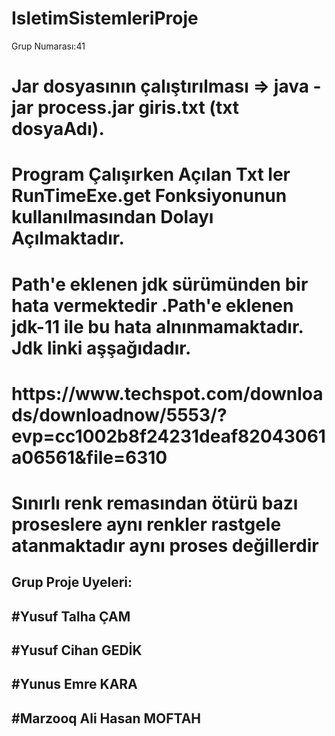 # IsletimSistemleriProje

Grup Numarası:41</br>

<h1>Jar dosyasının çalıştırılması => java -jar process.jar giris.txt  (txt dosyaAdı).</br></h1>
<h1>Program Çalışırken Açılan Txt ler RunTimeExe.get Fonksiyonunun kullanılmasından Dolayı Açılmaktadır.</br></h1>
<h1>Path'e eklenen jdk sürümünden bir hata vermektedir .Path'e eklenen jdk-11 ile bu hata alnınmamaktadır. Jdk linki aşşağıdadır.</br></h1>
<h1>https://www.techspot.com/downloads/downloadnow/5553/?evp=cc1002b8f24231deaf82043061a06561&file=6310 </h1>
<h1>Sınırlı renk remasından ötürü bazı proseslere aynı renkler rastgele atanmaktadır aynı proses değillerdir  </h1>
<h2>Grup Proje Uyeleri:</br></h2>
<h2>  #Yusuf Talha ÇAM</br></h2>
<h2>  #Yusuf Cihan GEDİK</br></h2>
<h2>  #Yunus Emre KARA</br></h2>
<h2>  #Marzooq Ali Hasan MOFTAH</h2>
